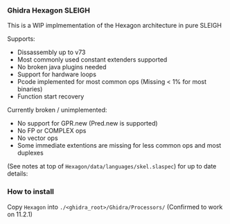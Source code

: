 ### Ghidra Hexagon SLEIGH

This is a WIP implmementation of the Hexagon architecture in pure SLEIGH


Supports:
- Dissassembly up to v73
- Most commonly used constant extenders supported
- No broken java plugins needed
- Support for hardware loops
- Pcode implemented for most common ops (Missing < 1% for most binaries)
- Function start recovery

Currently broken / unimplemented:
- No support for GPR.new (Pred.new is supported)
- No FP or COMPLEX ops
- No vector ops
- Some immediate extentions are missing for less common ops and most duplexes


(See notes at top of `Hexagon/data/languages/skel.slaspec`) for up to date details:


### How to install
Copy `Hexagon` into `./<ghidra_root>/Ghidra/Processors/` (Confirmed to work on 11.2.1)
